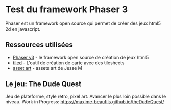 #   Test du framework Phaser 3

Phaser est un framework open source qui permet de créer des jeux html5 2d en javascript.

## Ressources utilisées

* [Phaser v3](http://phaser.io/) - le framework open source de création de jeux html5
* [tiled](https://www.mapeditor.org/) - L'outil de création de carte avec des tilesheets
* [asset art](https://jesse-m.itch.io/jungle-pack) - assets art de Jesse M

##  Le jeu: The Dude Quest

Jeu de plateforme, style rétro, pixel art. Avancer le plus loin possible dans le niveau. 
Work in Progress:  https://maxime-beaufils.github.io/theDudeQuest/ 